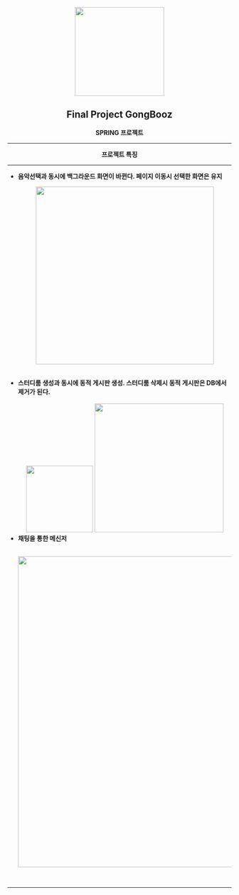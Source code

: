 <p align="center"><img src="https://user-images.githubusercontent.com/106230507/202229559-ebf23ad0-d2df-4896-92f0-fe5854c55a4a.png" width="200"></p>
<h2 align="center">Final Project GongBooz</h2>


<p align="center"><b>SPRING 프로젝트</b></p>
<hr>
<p align="center"><b>프로젝트 특징</b></p>
<hr>

<ul>
<li>
<p><b>음악선택과 동시에 백그라운드 화면이 바뀐다. 페이지 이동시 선택한 화면은 유지</b></p>
<p align="center"><img src="https://user-images.githubusercontent.com/106230507/202229386-3d81eefc-0fab-4c86-a2e7-dd55efac63d9.png" width="400"></p>
<br>
</li>
<li>
<b>스터디룸 생성과 동시에 동적 게시판 생성. 스터디룸 삭제시 동적 게시판은 DB에서 제거가 된다.</b><br><br>

<div align="center">
<img src="https://user-images.githubusercontent.com/106230507/202213799-6f8bfdea-e1b0-4812-a749-5295e27cf7ae.png" width="150">
<img src="https://user-images.githubusercontent.com/106230507/202213664-3d708f20-8ac1-410f-a44d-6f35c2b6f664.png" width="290">
</div>
</li>
<li>
<b>채팅을 통한 메신저</b><br><br>
<p align="center"><img src="https://user-images.githubusercontent.com/106230507/202133596-ca24321c-3158-4be2-9b70-779282730c96.png" width="700"></p>
</li>
</ul><br>
<hr> 
